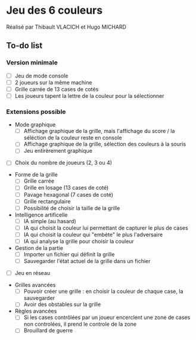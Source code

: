 # Jeu des 6 couleurs

Réalisé par Thibault VLACICH et Hugo MICHARD

## To-do list

### Version minimale
- [ ] Jeu de mode console
- [ ] 2 joueurs sur la même machine
- [ ] Grille carrée de 13 cases de cotés
- [ ] Les joueurs tapent la lettre de la couleur pour la sélectionner

### Extensions possible
- Mode graphique
  - [ ] Affichage graphique de la grille, mais l'affichage du score / la séléction de la couleur reste en console
  - [ ] Affichage graphique de la grille, sélection des couleurs à la souris
  - [ ] Jeu entirèrement graphique
- [ ] Choix du nombre de joueurs (2, 3 ou 4)
- Forme de la grille
  - [ ] Grille carrée
  - [ ] Grille en losage (13 cases de coté)
  - [ ] Pavage hexagonal (7 cases de coté)
  - [ ] Grille rectangulaire
  - [ ] Possibilité de choisir la taille de la grille
- Intelligence artificelle
  - [ ] IA simple (au hasard)
  - [ ] IA qui choisit la couleur lui permettant de capturer le plus de cases
  - [ ] IA qui choisit la couleur qui "embète" le plus l'adversaire
  - [ ] IA qui analyse la grille pour choisir la couleur
- Gestion de la partie
  - [ ] Importer un fichier qui définit la grille
  - [ ] Sauvegarder l'état actuel de la grille dans un fichier
- [ ] Jeu en réseau
- Grilles avancées
  - [ ] Pouvoir créer une grille : en choisir la couleur de chaque case, la sauvegarder
  - [ ] Avoir des obstables sur la grille
- Règles avancées
  - [ ] Si les cases contrôlées par un joueur encerclent une zone de cases non controlées, il prend le controle de la zone
  - [ ] Brouillard de guerre
